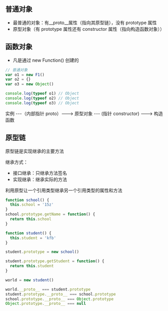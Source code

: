 ## 普通对象

- 最普通的对象：有\_\_proto\_\_属性（指向其原型链），没有 prototype 属性
- 原型对象（有 prototype 属性还有 constructor 属性（指向构造函数对象））

## 函数对象

- 凡是通过 new Function() 创建的

```javascript
// 普通对象
var o1 = new F1()
var o2 = {}
var o3 = new Object()

console.log(typeof o1) // Object
console.log(typeof o2) // Object
console.log(typeof o3) // Object
```

实例 ---（内部指针 proto）---> 原型对象 --- (指针 constructor) ---> 构造函数

## 原型链

原型链是实现继承的主要方法

继承方式：

- 接口继承：只继承方法签名
- 实现继承：继承实际的方法

利用原型让一个引用类型继承另一个引用类型的属性和方法

```javascript
function school() {
  this.school = '15z'
}
school.prototype.getName = function() {
  return this.school
}

function student() {
  this.student = 'kfb'
}

student.prototype = new school()

student.prototype.getStudent = function() {
  return this.student
}

world = new student()

world.__proto__ === student.prototype
student.prototype.__proto__ === school.prototype
school.prototype.__proto__ === Object.prototype
Object.prototype.__proto__ === null
```
